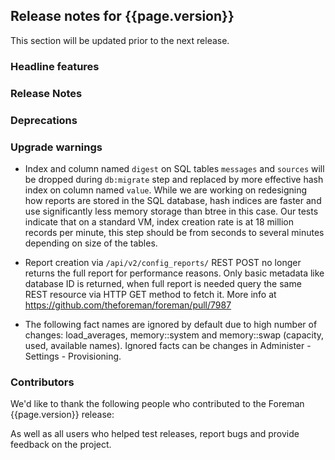 ## Release notes for {{page.version}}

This section will be updated prior to the next release.

### Headline features

### Release Notes

### Deprecations

### Upgrade warnings

* Index and column named `digest` on SQL tables `messages` and `sources` will be dropped during `db:migrate` step and replaced by more effective hash index on column named `value`. While we are working on redesigning how reports are stored in the SQL database, hash indices are faster and use significantly less memory storage than btree in this case. Our tests indicate that on a standard VM, index creation rate is at 18 million records per minute, this step should be from seconds to several minutes depending on size of the tables.

* Report creation via `/api/v2/config_reports/` REST POST no longer returns the full report for performance reasons. Only basic metadata like database ID is returned, when full report is needed query the same REST resource via HTTP GET method to fetch it. More info at https://github.com/theforeman/foreman/pull/7987

* The following fact names are ignored by default due to high number of changes:
load_averages, memory::system and memory::swap (capacity, used, available names).
Ignored facts can be changes in Administer - Settings - Provisioning.

### Contributors

We'd like to thank the following people who contributed to the Foreman {{page.version}} release:

<!-- update scripts/committers.rb with the correct versions and dates and fill this in -->

As well as all users who helped test releases, report bugs and provide feedback on the project.
